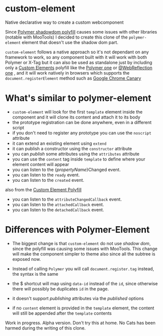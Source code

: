 custom-element
==============

Native declarative way to create a custom webcomponent

Since [Polymer shadowdom polyfill](https://github.com/Polymer/ShadowDOM) causes some issues with other libraries (notable with MooTools) I decided to create this clone of the `polymer-element` element that doesn't use the shadow dom part.

`custom-element` follows a native approach so it's not dependant on any framework to work, so any component built with it will work with both Polymer or X-Tag but it can also be used as standalone just by including only a [Custom Elements](http://w3c.github.io/webcomponents/spec/custom/) polyfill like the [Polymer one](https://github.com/Polymer/CustomElements) or [@WebReflection one](http://github.com/WebReflection/document-register-element) , and it will work natively in browsers which supports the `document.registerElement` method such as [Google Chrome Canary](https://www.google.co.uk/intl/en/chrome/browser/canary.html)


What's similar to polymer-element
=================================
- `custom-element` will look for the first `template` element inside the component and it will clone its content and attach it to its body
- the prototype registration can be done anywhere, even in a different script
- if you don't need to register any prototype you can use the `noscript` attribute
- it can extend an existing element using `extend`
- it can publish a constructor using the `constructor` attribute
- you can _publish_ some attributes using the `attributes` attribute
- you can use the `content` tag inside `template` to define where your element content will appear
- you can listen to the {_propertyName_}Changed event.
- you can listen to the `ready` event.
- you can listen to the `created` event.

also from the [Custom Element Polyfill](https://github.com/Polymer/CustomElements)
- you can listen to the `attributeChangedCallback` event.
- you can listen to the `attachedCallback` event.
- you can listen to the `detachedCallback` event.

Differences with Polymer-Element
================================
- The biggest change is that `custom-element` do not use _shadow dom_, since the polyfill was causing some issues with MooTools.
This change will make the component simpler to theme also since all the subtree is exposed now.

- Instead of calling `Polymer` you will call `document.register.tag` instead, the syntax is the same

- the $ shortcut will map using `data-id` instead of the `id`, since otherwise there will possibly be duplicates `id` in the page.

- it doesn't support _publishing_ attributes via the _published_ options
- if no `content` element is provided in the `template` element, the content will still be appended after the `template` contents

Work in progress. Alpha version. Don't try this at home. No Cats has been harmed during the writing of this clone.
